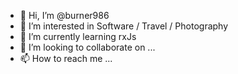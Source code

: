 - 👋 Hi, I’m @burner986
- 👀 I’m interested in Software / Travel / Photography
- 🌱 I’m currently learning rxJs
- 💞️ I’m looking to collaborate on ...
- 📫 How to reach me ...

<!---
burner986/burner986 is a ✨ special ✨ repository because its `README.md` (this file) appears on your GitHub profile.
You can click the Preview link to take a look at your changes.
--->
